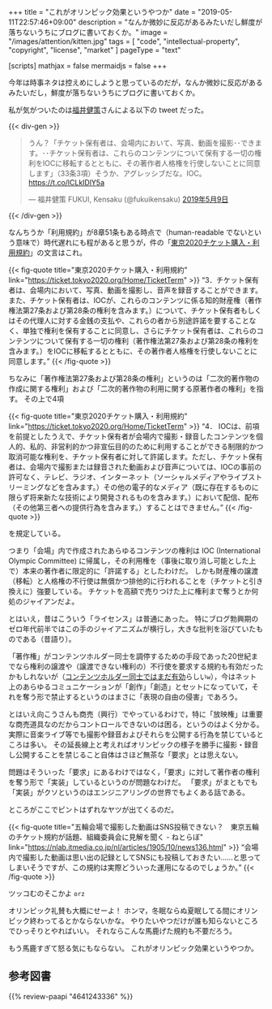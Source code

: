 +++
title = "これがオリンピック効果というやつか"
date =  "2019-05-11T22:57:46+09:00"
description = "なんか微妙に反応があるみたいだし鮮度が落ちないうちにブログに書いておくか。"
image = "/images/attention/kitten.jpg"
tags = [ "code", "intellectual-property", "copyright", "license", "market" ]
pageType = "text"

[scripts]
  mathjax = false
  mermaidjs = false
+++

今年は時事ネタは控えめにしようと思っているのだが，なんか微妙に反応があるみたいだし，鮮度が落ちないうちにブログに書いておくか。

私が気がついたのは[福井健策](https://twitter.com/fukuikensaku)さんによる以下の tweet だった。

{{< div-gen >}}
<blockquote class="twitter-tweet" data-lang="ja"><p lang="ja" dir="ltr">うん？「チケット保有者は、会場内において、写真、動画を撮影･･できます。･･チケット保有者は、これらのコンテンツについて保有する一切の権利をIOCに移転するとともに、その著作者人格権を行使しないことに同意します」（33条3項）そうか、アグレッシブだな。IOC。<a href="https://t.co/lCLkIDlY5a">https://t.co/lCLkIDlY5a</a></p>&mdash; 福井健策 FUKUI, Kensaku (@fukuikensaku) <a href="https://twitter.com/fukuikensaku/status/1126415530871611392?ref_src=twsrc%5Etfw">2019年5月9日</a></blockquote>
{{< /div-gen >}}

なんちうか「利用規約」が8章51条もある時点で（human-readable でないという意味で）時代遅れにも程があると思うが，件の「[東京2020チケット購入・利用規約](https://ticket.tokyo2020.org/Home/TicketTerm "東京2020チケット購入・利用規約｜東京2020公式チケット販売サイト")」の文言はこれ。

{{< fig-quote title="東京2020チケット購入・利用規約" link="https://ticket.tokyo2020.org/Home/TicketTerm" >}}
<q>3．チケット保有者は、会場内において、写真、動画を撮影し、音声を録音することができます。また、チケット保有者は、IOCが、これらのコンテンツに係る知的財産権（著作権法第27条および第28条の権利を含みます。）について、チケット保有者もしくはその代理人に対する金銭の支払や、これらの者から別途許諾を要することなく、単独で権利を保有することに同意し、さらにチケット保有者は、これらのコンテンツについて保有する一切の権利（著作権法第27条および第28条の権利を含みます。）をIOCに移転するとともに、その著作者人格権を行使しないことに同意します。</q>
{{< /fig-quote >}}

ちなみに「著作権法第27条および第28条の権利」というのは「二次的著作物の作成に関する権利」および「二次的著作物の利用に関する原著作者の権利」を指す。
その上で4項

{{< fig-quote title="東京2020チケット購入・利用規約" link="https://ticket.tokyo2020.org/Home/TicketTerm" >}}
<q>4． IOCは、前項を前提としたうえで、チケット保有者が会場内で撮影・録音したコンテンツを個人的、私的、非営利的かつ非宣伝目的のために利用することができる制限的かつ取消可能な権利を、チケット保有者に対して許諾します。ただし、チケット保有者は、会場内で撮影または録音された動画および音声については、IOCの事前の許可なく、テレビ、ラジオ、インターネット（ソーシャルメディアやライブストリーミングなどを含みます。）その他の電子的なメディア（既に存在するものに限らず将来新たな技術により開発されるものを含みます。）において配信、配布（その他第三者への提供行為を含みます。）することはできません。</q>
{{< /fig-quote >}}

を規定している。

つまり「会場」内で作成されたあらゆるコンテンツの権利は IOC (International Olympic Committee) に帰属し，その利用権を（事後に取り消し可能とした上で）本来の著作者に限定的に「許諾する」としたわけだ。
しかも財産権の譲渡（移転）と人格権の不行使は無償かつ排他的に行われることを（チケットと引き換えに）強要している。
チケットを高額で売りつけた上に権利まで奪うとか何処のジャイアンだよ。

とはいえ，昔はこういう「ライセンス」は普通にあった。
特にブログ勃興期のゼロ年代前半ではこの手のジャイアニズムが横行し，大きな批判を浴びていたものである（昔語り）。

「著作権」がコンテンツホルダー同士を調停するための手段であった20世紀までなら権利の譲渡や（譲渡できない権利の）不行使を要求する規約も有効だったかもしれないが（[コンテンツホルダー同士ではまだ有効](https://twitter.com/bushdog/status/1127189095245942784)らしい`w`），今はネット上のあらゆるコミュニケーションが「創作」「創造」とセットになっていて，それを奪う形で禁止するというのはまさに「表現の自由の侵害」であろう。

とはいえ向こうさんも商売（興行）でやっているわけで，特に「放映権」は重要な商売道具なのだからコントロールできないのは困る，というのはよく分かる。
実際に音楽ライブ等でも撮影や録音およびそれらを公開する行為を禁じているところは多い。
その延長線上と考えればオリンピックの様子を勝手に撮影・録音し公開することを禁じること自体はさほど無茶な「要求」とは思えない。

問題はそういった「要求」にあるわけではなく，「要求」に対して著作者の権利を奪う形で「実装」しているというのが問題なわけだ。
「要求」がまともでも「実装」がクソというのはエンジニアリングの世界でもよくある話である。

ところがここでピントはずれなヤツが出てくるのだ。

{{< fig-quote title="五輪会場で撮影した動画はSNS投稿できない？　東京五輪のチケット規約が話題、組織委員会に見解を聞く - ねとらぼ" link="https://nlab.itmedia.co.jp/nl/articles/1905/10/news136.html" >}}
<q>会場内で撮影した動画は思い出の記録としてSNSにも投稿しておきたい……と思ってしまいそうですが、この規約は実際どういった運用になるのでしょうか。</q>
{{< /fig-quote >}}

ツッコむのそこかよ `orz`

オリンピック礼賛も大概にせーよ！ ホンマ，冬眠ならぬ夏眠してる間にオリンピック終わってるとかならないかな。
やりたいやつだけが誰も知らないところでひっそりとやればいい。
それならこんな馬鹿げた規約も不要だろう。

もう馬鹿すぎて怒る気にもならない。
これがオリンピック効果というやつか。

## 参考図書

{{% review-paapi "4641243336" %}} <!-- 著作権法 第3版 -->
